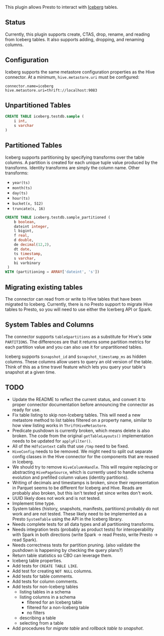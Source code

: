 This plugin allows Presto to interact with [Iceberg](https://iceberg.apache.org/) tables.

## Status

Currently, this plugin supports create, CTAS, drop, rename, and reading from Iceberg tables.
It also supports adding, dropping, and renaming columns.

## Configuration

Iceberg supports the same metastore configuration properties as the Hive connector.
At a minimum, `hive.metastore.uri` must be configured:

```
connector.name=iceberg
hive.metastore.uri=thrift://localhost:9083
```

## Unpartitioned Tables

``` sql
CREATE TABLE iceberg.testdb.sample (
    i int, 
    s varchar
)
```

## Partitioned Tables

Iceberg supports partitioning by specifying transforms over the table columns.
A partition is created for each unique tuple value produced by the transforms.
Identity transforms are simply the column name. Other transforms:

* `year(ts)`
* `month(ts)`
* `day(ts)`
* `hour(ts)`
* `bucket(x, 512)`
* `truncate(s, 16)`

``` sql
CREATE TABLE iceberg.testdb.sample_partitioned (
    b boolean,
    dateint integer,
    l bigint,
    f real,
    d double,
    de decimal(12,2),
    dt date,
    ts timestamp,
    s varchar,
    bi varbinary
 )
WITH (partitioning = ARRAY['dateint', 's'])
```

## Migrating existing tables

The connector can read from or write to Hive tables that have been migrated to Iceberg.
Currently, there is no Presto support to migrate Hive tables to Presto, so you will
need to use either the Icerberg API or Spark.

## System Tables and Columns

The connector supports `table$partitions` as a substitute for Hive's `SHOW PARTITIONS`.
The differences are that it returns some partition metrics for each partition value
and you can also use it for unpartitioned tables.

Iceberg supports `$snapshot_id` and `$snapshot_timestamp_ms` as hidden columns.
These columns allow users to query an old version of the table. Think of this
as a time travel feature which lets you query your table's snapshot at a given time.

## TODO

* Update the README to reflect the current status, and convert it to proper connector documentation
  before announcing the connector as ready for use.
* Fix table listing to skip non-Iceberg tables. This will need a new metastore method to list tables
  filtered on a property name, similar to how view listing works in `ThriftHiveMetastore`.
* Predicate pushdown is currently broken, which means delete is also broken. The code from the
  original `getTableLayouts()` implementation needs to be updated for `applyFilter()`.
* All of the `HdfsContext` calls that use `/tmp` need to be fixed.
* `HiveConfig` needs to be removed. We might need to split out separate config classes in the
  Hive connector for the components that are reused in Iceberg.
* We should try to remove `HiveColumnHandle`. This will require replacing or abstracting
  `HivePageSource`, which is currently used to handle schema evolution and prefilled
  column values (identity partitions).
* Writing of decimals and timestamps is broken, since their representation in Parquet seems
  to be different for Iceberg and Hive. Reads are probably also broken, but this isn't tested
  yet since writes don't work.
* UUID likely does not work and is not tested.
* Implement time type.
* System tables (history, snapshots, manifests, partitions) probably do not work and are not tested.
  These likely need to be implemented as a Presto `SystemTable` using the API in the Iceberg library.
* Needs complete tests for all data types and all partitioning transforms.
* Needs integration tests (probably as product tests) for interoperability with Spark in both directions
  (write Spark -> read Presto, write Presto -> read Spark).
* Needs correctness tests for partition pruning.
  (also validate the pushdown is happening by checking the query plans?)
* Return table statistics so CBO can leverage them.
* Iceberg table properties.
* Add tests for `CREATE TABLE LIKE`.
* Add test for creating `NOT NULL` columns.
* Add tests for table comments.
* Add tests for column comments.
* Add tests for non-Iceberg tables
  * listing tables in a schema
  * listing columns in a schema
    * filtered for an Iceberg table
    * filtered for a non-Iceberg table
    * no filters
  * describing a table
  * selecting from a table
* Add procedures for *migrate table* and *rollback table to snapshot*.
